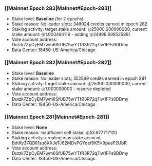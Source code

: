 ### [[Mainnet Epoch 283|Mainnet#Epoch-283]]
* Stake level: **Baseline** (for 2 epochs)
* Stake reason: No leader slots; 348024 credits earned in epoch 282
* Staking activity: target stake amount: ◎25000.000000000, current stake amount: ◎1.000464119 - adding ◎24998.999535881
* Vote account address: Dutzk7ZpCyEM7wm6SfUB75wYTfR3R72q7iw1FPs9DDmy
* Data Center: 18450-US-America/Chicago
### [[Mainnet Epoch 282|Mainnet#Epoch-282]]
* Stake level: **Baseline**
* Stake reason: No leader slots; 352599 credits earned in epoch 281
* Staking activity: target stake amount: ◎25000.000000000, current stake amount: ◎1.000000000 - reserve depleted
* Vote account address: Dutzk7ZpCyEM7wm6SfUB75wYTfR3R72q7iw1FPs9DDmy
* Data Center: 18450-US-America/Chicago
### [[Mainnet Epoch 281|Mainnet#Epoch-281]]
* Stake level: **None**
* Stake reason: Insufficient self stake: ◎53.677717120
* Staking activity: creating new stake account BdtKy37QB81su6XXJeTJ62MDvPGYqef9K5V9pueP2UbR
* Vote account address: Dutzk7ZpCyEM7wm6SfUB75wYTfR3R72q7iw1FPs9DDmy
* Data Center: 18450-US-America/Chicago